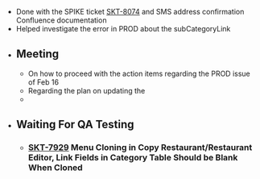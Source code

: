 - Done with the SPIKE ticket [SKT-8074](https://wondersco.atlassian.net/browse/SKT-8074) and SMS address confirmation Confluence documentation
- Helped investigate the error in PROD about the subCategoryLink
- ## Meeting
	- On how to proceed with the action items regarding the PROD issue of Feb 16
	- Regarding the plan on updating the
	-
- ## Waiting For QA Testing
	- ### [SKT-7929](https://wondersco.atlassian.net/browse/SKT-7929) Menu Cloning in Copy Restaurant/Restaurant Editor, Link Fields in Category Table Should be Blank When Cloned